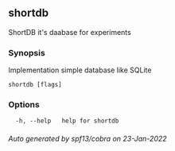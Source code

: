 ## shortdb

ShortDB it's daabase for experiments

### Synopsis

Implementation simple database like SQLite

```
shortdb [flags]
```

### Options

```
  -h, --help   help for shortdb
```

###### Auto generated by spf13/cobra on 23-Jan-2022
